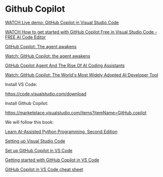 # Github Copilot

[WATCH Live demo: GitHub Copilot in Visual Studio Code](https://www.youtube.com/watch?v=dSbv-1KGu2U)

[WATCH How to get started with GitHub Copilot Free in Visual Studio Code - FREE AI Code Editor](https://www.youtube.com/watch?v=4vCdoj4ou7I)

[GitHub Copilot: The agent awakens](https://github.blog/news-insights/product-news/github-copilot-the-agent-awakens/)

[Watch: GitHub Copilot: the agent awakens](https://www.youtube.com/watch?v=C95drFKy4ss)

[GitHub Copilot Agent And The Rise Of AI Coding Assistants](https://www.forbes.com/sites/janakirammsv/2025/02/08/github-copilot-agent-and-the-rise-of-ai-coding-assistants/)

[Watch: GitHub Copilot: The World's Most Widely Adopted AI Developer Tool](https://www.youtube.com/watch?v=uhoPM-ABuV0)

Install VS Code:

https://code.visualstudio.com/download

Install Github Copilot:

https://marketplace.visualstudio.com/items?itemName=GitHub.copilot

We will follow this book:

[Learn AI-Assisted Python Programming, Second Edition](https://www.manning.com/books/learn-ai-assisted-python-programming-second-edition) 

[Setting up Visual Studio Code](https://code.visualstudio.com/docs/setup/setup-overview)

[Set up GitHub Copilot in VS Code](https://code.visualstudio.com/docs/copilot/setup)

[Getting started with GitHub Copilot in VS Code](https://code.visualstudio.com/docs/copilot/getting-started)

[GitHub Copilot in VS Code cheat sheet](https://code.visualstudio.com/docs/copilot/copilot-vscode-features)